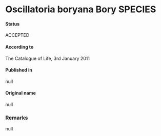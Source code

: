 # Oscillatoria boryana Bory SPECIES

#### Status
ACCEPTED

#### According to
The Catalogue of Life, 3rd January 2011

#### Published in
null

#### Original name
null

### Remarks
null